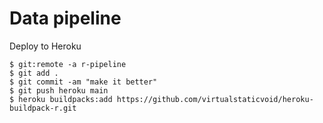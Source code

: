 # Data pipeline
Deploy to Heroku 
```
$ git:remote -a r-pipeline
$ git add .
$ git commit -am "make it better"
$ git push heroku main
$ heroku buildpacks:add https://github.com/virtualstaticvoid/heroku-buildpack-r.git
```
